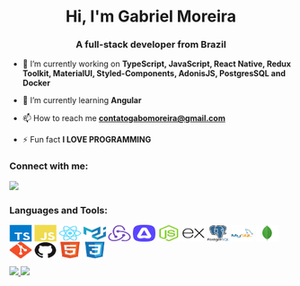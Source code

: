 <h1 align="center">Hi, I'm Gabriel Moreira</h1>
<h3 align="center">A full-stack developer from Brazil</h3>

- 🔭 I’m currently working on **TypeScript, JavaScript, React Native, Redux Toolkit, MaterialUI, Styled-Components, AdonisJS, PostgresSQL and Docker**

- 🌱 I’m currently learning **Angular**

- 📫 How to reach me **contatogabomoreira@gmail.com**

- ⚡ Fun fact **I LOVE PROGRAMMING**

<h3 align="left">Connect with me:</h3>
<p align="left">
<a href="https://www.linkedin.com/in/gabrielmoreiradev" target="_blank"><img src="https://img.shields.io/badge/-LinkedIn-%230077B5?style=for-the-badge&logo=linkedin&logoColor=white" target="_blank"></a> 
</p>

<h3 align="left">Languages and Tools:</h3>
<p align="left">


<img align="center" alt="Gabo-TS" height="30" width="40" src="https://raw.githubusercontent.com/devicons/devicon/master/icons/typescript/typescript-original.svg">

<img align="center" alt="Gabo-JS" height="30" width="40" src="https://raw.githubusercontent.com/devicons/devicon/master/icons/javascript/javascript-plain.svg">

  <img align="center" alt="Gabo-React" height="30" width="40" src="https://raw.githubusercontent.com/devicons/devicon/master/icons/react/react-original.svg">

 <img align="center" alt="Gabo-Material UI" height="30" width="40" src="https://raw.githubusercontent.com/devicons/devicon/master/icons/materialui/materialui-original.svg">

 <img align="center" alt="Gabo-Redux-Toolkit" height="30" width="40" src="https://raw.githubusercontent.com/devicons/devicon/master/icons/redux/redux-original.svg">
 
 <img align="center" alt="Gabo-adonisJs" height="30" width="40" src="https://raw.githubusercontent.com/devicons/devicon/master/icons/adonisjs/adonisjs-original.svg">
 
 <img align="center" alt="Gabo-nodejs" height="30" width="40" src="https://raw.githubusercontent.com/devicons/devicon/master/icons/nodejs/nodejs-original.svg">

 <img align="center" alt="Gabo-express" height="30" width="40" src="https://raw.githubusercontent.com/devicons/devicon/master/icons/express/express-original.svg">

 <img align="center" alt="Gabo-postgres" height="30" width="40" src="https://raw.githubusercontent.com/devicons/devicon/master/icons/postgresql/postgresql-original-wordmark.svg">
 
 <img align="center" alt="Gabo-mysql" height="30" width="40" src="https://raw.githubusercontent.com/devicons/devicon/master/icons/mysql/mysql-original-wordmark.svg">
 
 <img align="center" alt="Gabo-mongoDB" height="30" width="40" src="https://raw.githubusercontent.com/devicons/devicon/master/icons/mongodb/mongodb-original.svg">
 
 <img align="center" alt="Gabo-git" height="30" width="40" src="https://raw.githubusercontent.com/devicons/devicon/master/icons/git/git-original.svg">
 
 <img align="center" alt="Gabo-github" height="30" width="40" src="https://raw.githubusercontent.com/devicons/devicon/master/icons/github/github-original.svg">

  <img align="center" alt="Gabo-HTML" height="30" width="40" src="https://raw.githubusercontent.com/devicons/devicon/master/icons/html5/html5-original.svg">  
<img align="center" alt="Gabo-CSS" height="30" width="40" src="https://raw.githubusercontent.com/devicons/devicon/master/icons/css3/css3-original.svg">

</p>

  <div>
  <a href="https://github.com/gabomoreira">
  <img height="180em" src="https://github-readme-stats.vercel.app/api?username=gabomoreira&show_icons=true&theme=dark&include_all_commits=true&count_private=true"/>
  <img height="180em" src="https://github-readme-stats.vercel.app/api/top-langs/?username=gabomoreira&layout=compact&langs_count=7&theme=dark"/>
</div>
